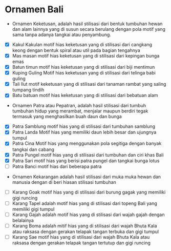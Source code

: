# Ornamen Bali

- Ornamen Keketusan, adalah hasil stilisasi dari bentuk tumbuhan hewan dan alam lainnya yang di susun secara berulang dengan pola motif yang sama tanpa adanya tangkai atau penyambung.
- [x] Kakul Kakulan motif hias keketusan yang di stilisasi dari cangkang keong dengan bentuk spiral atau util pada bagian tengahnya
- [x] Mas masan motif hias keketusan yang di stilisasi dari kepingan bunga emas
- [x] Batun timun motif hias keketusan yang di stilisasi dari biji mentimun
- [x] Kuping Guling Motif hias keketusan yang di stilisasi dari telinga babi guling
- [x] Tali Ilut motif keketusan yang di stilisasi dari tanaman rambat yang saling tumpang tindih
- [x] Batu batuan motif hias keketusan yang di stilisasi dari bebatuan alam

- Ornamen Patra atau Pepatran, adalah hasil stilisasi dari tumbuh tumbuhan hidup yang merambat, menjalar maupun berdiri tegak termasuk yang menghasilkan buah daun dan bunga
- [x] Patra Samblung motif hias yang di stilisasi dari tumbuhan samblung
- [x] Patra Landa Motif hias yang memiliki daun lebih besar dan ujungnya tumpul
- [x] Patra Cina Motif hias yang menggunakan pola segitiga dengan banyak tangkai dan cabang
- [x] Patra Pungel motif hias yang di stilisasi dari tumbuhan dan ciri khas Bali
- [x] Patra Sari motif hias yang berisi patra pungel dan tangkai bunga lotus
- [ ] Patra Banci motif hias dari beberapa patra

- Ornamen Kekarangan adalah hasil stilisasi dari muka muka hewan dan manusia dengan di beri hiasan stilisasi tumbuhan
- [ ] Karang Goak motif hias yang di stilisasi dari burung gagak yang memiliki gigi runcing
- [ ] Karang Tapel adalah motif hias yang di stilisasi dari topeng Bali yang memiliki gigi tumpul
- [ ] Karang Gajah adalah motif hias yang di stilisasi dari wajah gajah dengan belalainya
- [ ] Karang Boma adalah mitif hias yang di stilisasi dari wajah Bhuta Kala atau raksasa dengan gerakan telapak tangan terbuka dan gigi tumpul
- [ ] Karang Sae motif hias yang di stilisasi dari wajah Bhuta Kala atau raksasa dengan gerakan telapak tangan tertutup dan gigi runcing